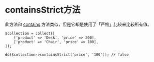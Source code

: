 # containsStrict方法

此方法和 [contains](/collections/contains.md) 方法类似，但是它却是使用了「严格」比较来比较所有值。

```
$collection = collect([
    ['product' => 'Desk', 'price' => 200],
    ['product' => 'Chair', 'price' => 100],
]);

dd($collection->containsStrict('price', '100')); // false
```